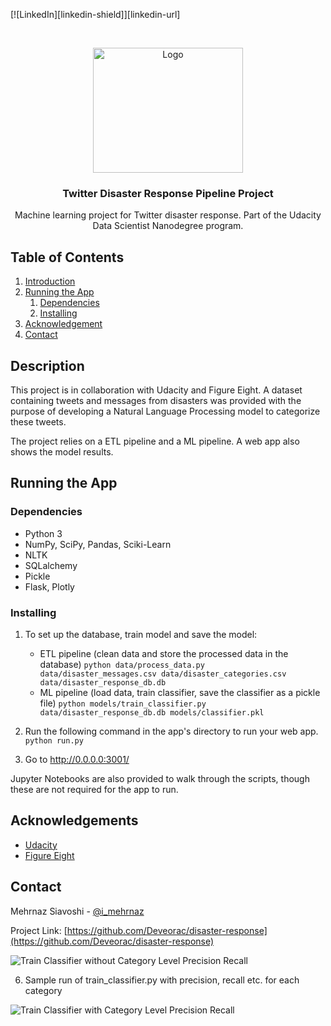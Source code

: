 [![LinkedIn][linkedin-shield]][linkedin-url]



<!-- PROJECT LOGO -->
<br />
<p align="center">
  <a href="https://github.com/Deveorac/disaster-response">
    <img src="https://c0.wallpaperflare.com/preview/633/410/327/business-communication-concept-illustration.jpg" alt="Logo" width="240" height="200">
  </a>

  <h3 align="center">Twitter Disaster Response Pipeline Project</h3>

  <p align="center">
    Machine learning project for Twitter disaster response. Part of the Udacity Data Scientist Nanodegree program. 
  </p>
</p>




## Table of Contents
1. [Introduction](#introduction)
2. [Running the App](#running)
	1. [Dependencies](#dependencies)
	2. [Installing](#installation)
3. [Acknowledgement](#acknowledgement)
4. [Contact](#contact)

<a name="introduction"></a>
## Description

This project is in collaboration with Udacity and Figure Eight. A dataset containing tweets and messages from disasters was provided with the purpose of developing a Natural Language Processing model to categorize these tweets. 

The project relies on a ETL pipeline and a ML pipeline. A web app also shows the model results. 

<a name="running"></a>
## Running the App

<a name="dependencies"></a>
### Dependencies
* Python 3
* NumPy, SciPy, Pandas, Sciki-Learn
* NLTK
* SQLalchemy
* Pickle
* Flask, Plotly

<a name="installation"></a>
### Installing

1. To set up the database, train model and save the model:

    - ETL pipeline (clean data and store the processed data in the database)
        `python data/process_data.py data/disaster_messages.csv data/disaster_categories.csv data/disaster_response_db.db`
    - ML pipeline (load data, train classifier, save the classifier as a pickle file)
        `python models/train_classifier.py data/disaster_response_db.db models/classifier.pkl`

2. Run the following command in the app's directory to run your web app.
    `python run.py`

3. Go to http://0.0.0.0:3001/

Jupyter Notebooks are also provided to walk through the scripts, though these are not required for the app to run. 

<a name="acknowledgement"></a>
## Acknowledgements

* [Udacity](https://www.udacity.com/)
* [Figure Eight](https://www.figure-eight.com/)

<a name="contact"></a>
## Contact

Mehrnaz Siavoshi - [@i_mehrnaz](https://twitter.com/i_mehrnaz)

Project Link: [https://github.com/Deveorac/disaster-response](https://github.com/Deveorac/disaster-response)



![Train Classifier without Category Level Precision Recall](screenshots/train_classifier.png)

6. Sample run of train_classifier.py with precision, recall etc. for each category

![Train Classifier with Category Level Precision Recall](screenshots/train_classifier_category_precision_recall.png)

